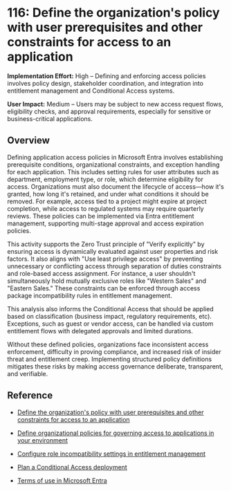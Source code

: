 # 116: Define the organization's policy with user prerequisites and other constraints for access to an application

**Implementation Effort:** High – Defining and enforcing access policies involves policy design, stakeholder coordination, and integration into entitlement management and Conditional Access systems.

**User Impact:** Medium – Users may be subject to new access request flows, eligibility checks, and approval requirements, especially for sensitive or business-critical applications.

## Overview

Defining application access policies in Microsoft Entra involves establishing prerequisite conditions, organizational constraints, and exception handling for each application. This includes setting rules for user attributes such as department, employment type, or role, which determine eligibility for access. Organizations must also document the lifecycle of access—how it's granted, how long it's retained, and under what conditions it should be removed. For example, access tied to a project might expire at project completion, while access to regulated systems may require quarterly reviews. These policies can be implemented via Entra entitlement management, supporting multi-stage approval and access expiration policies.

This activity supports the Zero Trust principle of "Verify explicitly" by ensuring access is dynamically evaluated against user properties and risk factors. It also aligns with "Use least privilege access" by preventing unnecessary or conflicting access through separation of duties constraints and role-based access assignment. For instance, a user shouldn't simultaneously hold mutually exclusive roles like "Western Sales" and "Eastern Sales." These constraints can be enforced through access package incompatibility rules in entitlement management.

This analysis also informs the Conditional Access that should be applied based on classification (business impact, regulatory requirements, etc). Exceptions, such as guest or vendor access, can be handled via custom entitlement flows with delegated approvals and limited durations.

Without these defined policies, organizations face inconsistent access enforcement, difficulty in proving compliance, and increased risk of insider threat and entitlement creep. Implementing structured policy definitions mitigates these risks by making access governance deliberate, transparent, and verifiable.

## Reference

* [Define the organization's policy with user prerequisites and other constraints for access to an application](https://learn.microsoft.com/entra/identity/app-provisioning/plan-sap-user-source-and-target#define-the-organizations-policy-with-user-prerequisites-and-other-constraints-for-access-to-an-application)

* [Define organizational policies for governing access to applications in your environment](https://learn.microsoft.com/entra/id-governance/identity-governance-applications-define)


* [Configure role incompatibility settings in entitlement management](https://learn.microsoft.com/entra/id-governance/entitlement-management-access-package-roles#configure-incompatible-role-settings)


* [Plan a Conditional Access deployment](https://learn.microsoft.com/entra/identity/conditional-access/plan-conditional-access)

* [Terms of use in Microsoft Entra](https://learn.microsoft.com/entra/identity/conditional-access/terms-of-use)
